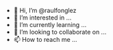 - 👋 Hi, I’m @raulfonglez
- 👀 I’m interested in ...
- 🌱 I’m currently learning ...
- 💞️ I’m looking to collaborate on ...
- 📫 How to reach me ...

<!---
raulfonglez/raulfonglez is a ✨ special ✨ repository because its `README.md` (this file) appears on your GitHub profile.
You can click the Preview link to take a look at your changes.
--->
